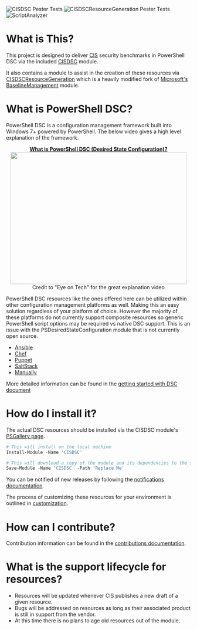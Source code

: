 ![CISDSC Pester Tests](https://github.com/techservicesillinois/SecOps-Powershell-CISDSC/workflows/CISDSCResourceGeneration%20Pester%20Tests/badge.svg)
![CISDSCResourceGeneration Pester Tests](https://github.com/techservicesillinois/SecOps-Powershell-CISDSC/workflows/CISDSC%20Pester%20Tests/badge.svg)
![ScriptAnalyzer](https://github.com/techservicesillinois/SecOps-Powershell-CISDSC/workflows/ScriptAnalyzer/badge.svg)

# What is This?
This project is designed to deliver [CIS](https://www.cisecurity.org/) security benchmarks in PowerShell DSC via the included [CISDSC](src/CISDSC) module.

It also contains a module to assist in the creation of these resources via [CISDSCResourceGeneration](src/CISDSCResourceGeneration) which is a heavily modified fork of [Microsoft's BaselineManagement](https://github.com/microsoft/BaselineManagement) module.


# What is PowerShell DSC?
PowerShell DSC is a configuration management framework built into Windows 7+ powered by PowerShell. The below video gives a high level explanation of the framework.


<p align="center">
  <a href="https://www.youtube.com/watch?v=k_rXBIHu3xk">
    <b>What is PowerShell DSC (Desired State Configuration)?</b></br>
    <img width="480" height="360" src="https://img.youtube.com/vi/k_rXBIHu3xk/0.jpg">
  </a>
  </br>Credit to "Eye on Tech" for the great explanation video
</p>

PowerShell DSC resources like the ones offered here can be utilized within other configuration management platforms as well. Making this an easy solution regardless of your platform of choice. However the majority of these platforms do not currently support composite resources so generic PowerShell script options may be required vs native DSC support. This is an issue with the PSDesiredStateConfiguration module that is not currently open source.</br>
- [Ansible](https://docs.ansible.com/ansible/latest/modules/win_dsc_module.html)</br>
- [Chef](https://docs.chef.io/resources/dsc_resource/)</br>
- [Puppet](https://puppet.com/blog/managing-powershell-dsc-puppet/)</br>
- [SaltStack](https://docs.saltstack.com/en/master/ref/modules/all/salt.modules.win_dsc.html)</br>
- [Manually](https://docs.microsoft.com/en-us/powershell/scripting/dsc/configurations/write-compile-apply-configuration?view=powershell-7#compile-the-configuration)

More detailed information can be found in the [getting started with DSC document](docs/dsc_getting_started.md)

# How do I install it?
The actual DSC resources should be installed via the CISDSC module's [PSGallery page](https://www.powershellgallery.com/packages/CISDSC).
```powershell
# This will install on the local machine
Install-Module -Name 'CISDSC'

# This will download a copy of the module and its dependencies to the specified location
Save-Module -Name 'CISDSC' -Path 'Replace Me'
```

You can be notified of new releases by following the [notifications documentation](docs/notification.md).

The process of customizing these resources for your environment is outlined in [customization](docs/customization.md).

# How can I contribute?
Contribution information can be found in the [contributions documentation](docs/contribution.md).

# What is the support lifecycle for resources?
- Resources will be updated whenever CIS publishes a new draft of a given resource.
- Bugs will be addressed on resources as long as their associated product is still in support from the vendor.
- At this time there is no plans to age old resources out of the module.
